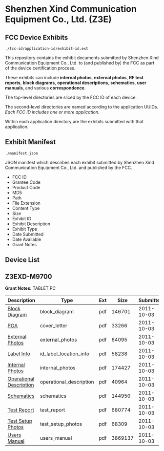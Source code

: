 # Shenzhen Xind Communication Equipment Co., Ltd. (Z3E)
## FCC Device Exhibits

```
./fcc-id/application-id/exhibit-id.ext
```

This repository contains the exhibit documents submitted by Shenzhen Xind Communication Equipment Co., Ltd. to (and published by) the FCC as part of the device certification process.

These exhibits can include **internal photos**, **external photos**, **RF test reports**, **block diagrams**, **operational descriptions**, **schematics**, **user manuals**, and various **correspondence**.

The top-level directories are sliced by the FCC ID of each device.

The second-level directories are named according to the application UUIDs. *Each FCC ID includes one or more application.*

Within each application directory are the exhibits submitted with that application. 

## Exhibit Manifest

```
./manifest.json
```

JSON manifest which describes each exhibit submitted by Shenzhen Xind Communication Equipment Co., Ltd. and published by the FCC.

- FCC ID
- Grantee Code
- Product Code
- MD5
- Path
- File Extension
- Content Type
- Size
- Exhibit ID
- Exhibit Description
- Exhibit Type
- Date Submitted
- Date Available
- Grant Notes

## Device List
## Z3EXD-M9700
**Grant Notes:** TABLET PC

| Description | Type | Ext | Size | Submitted | Available |
| ----------- | ---- | --- | ---- | --------- | --------- |
| [Block Diagram](Z3EXD-M9700/ff3872c546bdf32af98ad9d5f90bd313/1553766.pdf) | block_diagram | pdf | 146701 | 2011-10-03 | 2011-10-03 |
| [POA](Z3EXD-M9700/ff3872c546bdf32af98ad9d5f90bd313/1553771.pdf) | cover_letter | pdf | 33266 | 2011-10-03 | 2011-10-03 |
| [External Photos](Z3EXD-M9700/ff3872c546bdf32af98ad9d5f90bd313/1553767.pdf) | external_photos | pdf | 64095 | 2011-10-03 | 2011-10-03 |
| [Label Info](Z3EXD-M9700/ff3872c546bdf32af98ad9d5f90bd313/1553768.pdf) | id_label_location_info | pdf | 58238 | 2011-10-03 | 2011-10-03 |
| [Internal Photos](Z3EXD-M9700/ff3872c546bdf32af98ad9d5f90bd313/1553769.pdf) | internal_photos | pdf | 174427 | 2011-10-03 | 2011-10-03 |
| [Operational Description](Z3EXD-M9700/ff3872c546bdf32af98ad9d5f90bd313/1553770.pdf) | operational_description | pdf | 40964 | 2011-10-03 | 2011-10-03 |
| [Schematics](Z3EXD-M9700/ff3872c546bdf32af98ad9d5f90bd313/1553773.pdf) | schematics | pdf | 144950 | 2011-10-03 | 2011-10-03 |
| [Test Report](Z3EXD-M9700/ff3872c546bdf32af98ad9d5f90bd313/1553772.pdf) | test_report | pdf | 680774 | 2011-10-03 | 2011-10-03 |
| [Test Setup Photos](Z3EXD-M9700/ff3872c546bdf32af98ad9d5f90bd313/1553774.pdf) | test_setup_photos | pdf | 68309 | 2011-10-03 | 2011-10-03 |
| [Users Manual](Z3EXD-M9700/ff3872c546bdf32af98ad9d5f90bd313/1553775.pdf) | users_manual | pdf | 3869137 | 2011-10-03 | 2011-10-03 |

